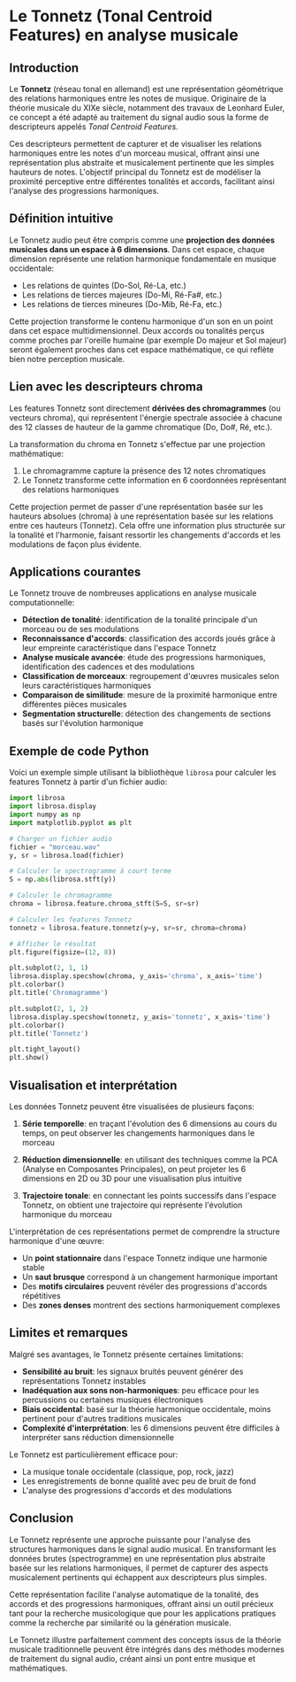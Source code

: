 # Le Tonnetz (Tonal Centroid Features) en analyse musicale

## Introduction

Le **Tonnetz** (réseau tonal en allemand) est une représentation géométrique des relations harmoniques entre les notes de musique. Originaire de la théorie musicale du XIXe siècle, notamment des travaux de Leonhard Euler, ce concept a été adapté au traitement du signal audio sous la forme de descripteurs appelés *Tonal Centroid Features*. 

Ces descripteurs permettent de capturer et de visualiser les relations harmoniques entre les notes d'un morceau musical, offrant ainsi une représentation plus abstraite et musicalement pertinente que les simples hauteurs de notes. L'objectif principal du Tonnetz est de modéliser la proximité perceptive entre différentes tonalités et accords, facilitant ainsi l'analyse des progressions harmoniques.

## Définition intuitive

Le Tonnetz audio peut être compris comme une **projection des données musicales dans un espace à 6 dimensions**. Dans cet espace, chaque dimension représente une relation harmonique fondamentale en musique occidentale:

- Les relations de quintes (Do-Sol, Ré-La, etc.)
- Les relations de tierces majeures (Do-Mi, Ré-Fa#, etc.)
- Les relations de tierces mineures (Do-Mib, Ré-Fa, etc.)

Cette projection transforme le contenu harmonique d'un son en un point dans cet espace multidimensionnel. Deux accords ou tonalités perçus comme proches par l'oreille humaine (par exemple Do majeur et Sol majeur) seront également proches dans cet espace mathématique, ce qui reflète bien notre perception musicale.

## Lien avec les descripteurs chroma

Les features Tonnetz sont directement **dérivées des chromagrammes** (ou vecteurs chroma), qui représentent l'énergie spectrale associée à chacune des 12 classes de hauteur de la gamme chromatique (Do, Do#, Ré, etc.).

La transformation du chroma en Tonnetz s'effectue par une projection mathématique:

1. Le chromagramme capture la présence des 12 notes chromatiques
2. Le Tonnetz transforme cette information en 6 coordonnées représentant des relations harmoniques

Cette projection permet de passer d'une représentation basée sur les hauteurs absolues (chroma) à une représentation basée sur les relations entre ces hauteurs (Tonnetz). Cela offre une information plus structurée sur la tonalité et l'harmonie, faisant ressortir les changements d'accords et les modulations de façon plus évidente.

## Applications courantes

Le Tonnetz trouve de nombreuses applications en analyse musicale computationnelle:

- **Détection de tonalité**: identification de la tonalité principale d'un morceau ou de ses modulations
- **Reconnaissance d'accords**: classification des accords joués grâce à leur empreinte caractéristique dans l'espace Tonnetz
- **Analyse musicale avancée**: étude des progressions harmoniques, identification des cadences et des modulations
- **Classification de morceaux**: regroupement d'œuvres musicales selon leurs caractéristiques harmoniques
- **Comparaison de similitude**: mesure de la proximité harmonique entre différentes pièces musicales
- **Segmentation structurelle**: détection des changements de sections basés sur l'évolution harmonique

## Exemple de code Python

Voici un exemple simple utilisant la bibliothèque `librosa` pour calculer les features Tonnetz à partir d'un fichier audio:

```python
import librosa
import librosa.display
import numpy as np
import matplotlib.pyplot as plt

# Charger un fichier audio
fichier = "morceau.wav"
y, sr = librosa.load(fichier)

# Calculer le spectrogramme à court terme
S = np.abs(librosa.stft(y))

# Calculer le chromagramme
chroma = librosa.feature.chroma_stft(S=S, sr=sr)

# Calculer les features Tonnetz
tonnetz = librosa.feature.tonnetz(y=y, sr=sr, chroma=chroma)

# Afficher le résultat
plt.figure(figsize=(12, 8))

plt.subplot(2, 1, 1)
librosa.display.specshow(chroma, y_axis='chroma', x_axis='time')
plt.colorbar()
plt.title('Chromagramme')

plt.subplot(2, 1, 2)
librosa.display.specshow(tonnetz, y_axis='tonnetz', x_axis='time')
plt.colorbar()
plt.title('Tonnetz')

plt.tight_layout()
plt.show()
```

## Visualisation et interprétation

Les données Tonnetz peuvent être visualisées de plusieurs façons:

1. **Série temporelle**: en traçant l'évolution des 6 dimensions au cours du temps, on peut observer les changements harmoniques dans le morceau

2. **Réduction dimensionnelle**: en utilisant des techniques comme la PCA (Analyse en Composantes Principales), on peut projeter les 6 dimensions en 2D ou 3D pour une visualisation plus intuitive

3. **Trajectoire tonale**: en connectant les points successifs dans l'espace Tonnetz, on obtient une trajectoire qui représente l'évolution harmonique du morceau

L'interprétation de ces représentations permet de comprendre la structure harmonique d'une œuvre:

- Un **point stationnaire** dans l'espace Tonnetz indique une harmonie stable
- Un **saut brusque** correspond à un changement harmonique important
- Des **motifs circulaires** peuvent révéler des progressions d'accords répétitives
- Des **zones denses** montrent des sections harmoniquement complexes

## Limites et remarques

Malgré ses avantages, le Tonnetz présente certaines limitations:

- **Sensibilité au bruit**: les signaux bruités peuvent générer des représentations Tonnetz instables
- **Inadéquation aux sons non-harmoniques**: peu efficace pour les percussions ou certaines musiques électroniques
- **Biais occidental**: basé sur la théorie harmonique occidentale, moins pertinent pour d'autres traditions musicales
- **Complexité d'interprétation**: les 6 dimensions peuvent être difficiles à interpréter sans réduction dimensionnelle

Le Tonnetz est particulièrement efficace pour:
- La musique tonale occidentale (classique, pop, rock, jazz)
- Les enregistrements de bonne qualité avec peu de bruit de fond
- L'analyse des progressions d'accords et des modulations

## Conclusion

Le Tonnetz représente une approche puissante pour l'analyse des structures harmoniques dans le signal audio musical. En transformant les données brutes (spectrogramme) en une représentation plus abstraite basée sur les relations harmoniques, il permet de capturer des aspects musicalement pertinents qui échappent aux descripteurs plus simples.

Cette représentation facilite l'analyse automatique de la tonalité, des accords et des progressions harmoniques, offrant ainsi un outil précieux tant pour la recherche musicologique que pour les applications pratiques comme la recherche par similarité ou la génération musicale.

Le Tonnetz illustre parfaitement comment des concepts issus de la théorie musicale traditionnelle peuvent être intégrés dans des méthodes modernes de traitement du signal audio, créant ainsi un pont entre musique et mathématiques. 